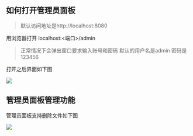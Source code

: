 ## 如何打开管理员面板

> 默认访问地址是http://localhost:8080

用浏览器打开 localhost:<端口>/admin

>正常情况下会弹出窗口要求输入账号和密码
>默认的用户名是admin 密码是123456

打开之后界面如下图

<img src="https://slink.ltd/raw.githubusercontent.com/ymh0000123/Simple-file-system-for-admin/main/docs/attachment/3.png"  />

## 管理员面板管理功能

管理员面板支持删除文件如下图

<img src="https://slink.ltd/raw.githubusercontent.com/ymh0000123/Simple-file-system-for-admin/main/docs/attachment/4.png"  />